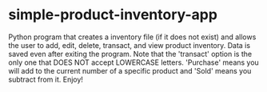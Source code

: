 # simple-product-inventory-app
Python program that creates a inventory file (if it does not exist) and allows the user to add, edit, delete, transact, and view product inventory. Data is saved even after exiting the program. Note that the 'transact' option is the only one that DOES NOT accept LOWERCASE letters. 'Purchase' means you will add to the current number of a specific product and 'Sold' means you subtract from it. Enjoy!
